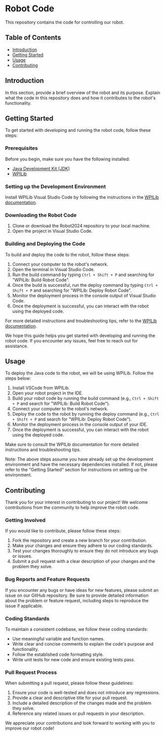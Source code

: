 # Robot Code

This repository contains the code for controlling our robot.

## Table of Contents

- [Introduction](#introduction)
- [Getting Started](#getting-started)
- [Usage](#usage)
- [Contributing](#contributing)

## Introduction

In this section, provide a brief overview of the robot and its purpose. Explain what the code in this repository does and how it contributes to the robot's functionality.

## Getting Started

To get started with developing and running the robot code, follow these steps:

### Prerequisites

Before you begin, make sure you have the following installed:

- [Java Development Kit (JDK)](https://www.oracle.com/java/technologies/javase-jdk11-downloads.html)
- [WPILib](https://docs.wpilib.org/en/stable/docs/getting-started/getting-started-frc-control-system/wpilib-setup.html)

### Setting up the Development Environment

Install WPILib Visual Studio Code by following the instructions in the [WPILib documentation](https://docs.wpilib.org/en/stable/docs/getting-started/getting-started-frc-control-system/wpilib-setup.html).

### Downloading the Robot Code

1. Clone or download the Robot2024 repository to your local machine.
2. Open the project in Visual Studio Code.

### Building and Deploying the Code

To build and deploy the code to the robot, follow these steps:

1. Connect your computer to the robot's network.
2. Open the terminal in Visual Studio Code.
3. Run the build command by typing `Ctrl + Shift + P` and searching for "WPILib: Build Robot Code".
4. Once the build is successful, run the deploy command by typing `Ctrl + Shift + P` and searching for "WPILib: Deploy Robot Code".
5. Monitor the deployment process in the console output of Visual Studio Code.
6. Once the deployment is successful, you can interact with the robot using the deployed code.

For more detailed instructions and troubleshooting tips, refer to the [WPILib documentation](https://docs.wpilib.org/en/stable/docs/getting-started/getting-started-frc-control-system/wpilib-setup.html).

We hope this guide helps you get started with developing and running the robot code. If you encounter any issues, feel free to reach out for assistance.
## Usage

To deploy the Java code to the robot, we will be using WPILib. Follow the steps below:

1. Install VSCode from WPILib.
2. Open your robot project in the IDE.
3. Build your robot code by running the build command (e.g., `Ctrl + Shift + P` and search for "WPILib: Build Robot Code").
4. Connect your computer to the robot's network.
5. Deploy the code to the robot by running the deploy command (e.g., `Ctrl + Shift + P` and search for "WPILib: Deploy Robot Code").
6. Monitor the deployment process in the console output of your IDE.
7. Once the deployment is successful, you can interact with the robot using the deployed code.

Make sure to consult the WPILib documentation for more detailed instructions and troubleshooting tips.

Note: The above steps assume you have already set up the development environment and have the necessary dependencies installed. If not, please refer to the "Getting Started" section for instructions on setting up the environment.

## Contributing

Thank you for your interest in contributing to our project! We welcome contributions from the community to help improve the robot code.

### Getting Involved

If you would like to contribute, please follow these steps:

1. Fork the repository and create a new branch for your contribution.
2. Make your changes and ensure they adhere to our coding standards.
3. Test your changes thoroughly to ensure they do not introduce any bugs or issues.
4. Submit a pull request with a clear description of your changes and the problem they solve.

### Bug Reports and Feature Requests

If you encounter any bugs or have ideas for new features, please submit an issue on our GitHub repository. Be sure to provide detailed information about the problem or feature request, including steps to reproduce the issue if applicable.

### Coding Standards

To maintain a consistent codebase, we follow these coding standards:

- Use meaningful variable and function names.
- Write clear and concise comments to explain the code's purpose and functionality.
- Follow the established code formatting style.
- Write unit tests for new code and ensure existing tests pass.

### Pull Request Process

When submitting a pull request, please follow these guidelines:

1. Ensure your code is well-tested and does not introduce any regressions.
2. Provide a clear and descriptive title for your pull request.
3. Include a detailed description of the changes made and the problem they solve.
4. Reference any related issues or pull requests in your description.

We appreciate your contributions and look forward to working with you to improve our robot code!
